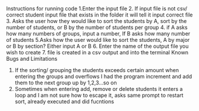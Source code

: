 Instructions for running code 
1.Enter the input file
2. If input file is not csv/ correct student input file that exists in the folder it will tell it input correct file
3. Asks the user how they would like to sort the students by A, sort by the number of students, or B by the number of students per group 
4. if A asks how many numbers of groups, input a number, If B asks how many number of students
5.Asks how the user would like to sort the students, A by major or B by section? Either input A or B 
6. Enter the name of the output file you wish to create 
7. file is created in a csv output and into the terminal 
Known Bugs and Limitations 
1.	If the sorting/ grouping the students exceeds certain amount when entering the groups and overflows I had the program increment and add them to the next group up by 1,2,3…so on 
2. Sometimes when entering add, remove or delete students it enters a loop and I am not sure how to escape it, asks same prompt to restart sort, already executed and did fucntions

